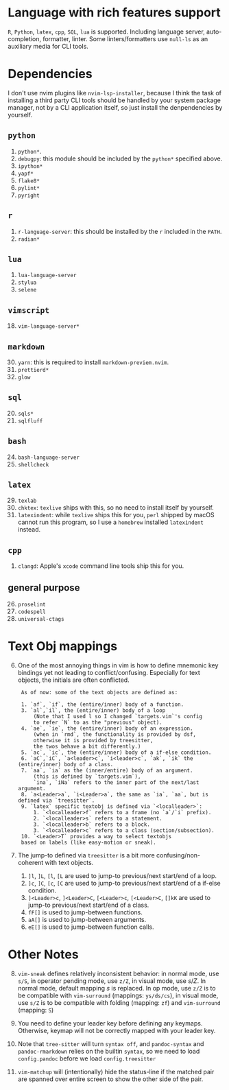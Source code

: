 # Language with rich features support

`R`, `Python`, `latex`, `cpp`, `SQL`, `lua` is supported.
Including language server, auto-completion, formatter, linter.
Some linters/formatters use `null-ls` as an auxiliary media for CLI tools.

# Dependencies

I don't use nvim plugins like `nvim-lsp-installer`, because
I think the task of installing a third party CLI tools should
be handled by your system package manager, not by a CLI application itself,
so just install the denpendencies by yourself.

## `python`

1. `python*`.
2. `debugpy`: this module should be included by the `python*` specified above.
3. `ipython*`
4. `yapf*`
5. `flake8*`
6. `pylint*`
7. `pyright`

## `r`

1. `r-language-server`: this should be installed by the `r` included in the `PATH`.
2. `radian*`

## `lua`

1. `lua-language-server`
2. `stylua`
3. `selene`

## `vimscript`

18. `vim-language-server*`

## `markdown`

30. `yarn`: this is required to install `markdown-previem.nvim`.
31. `prettierd*`
32. `glow`

## `sql`

20. `sqls*`
21. `sqlfluff`

## `bash`

24. `bash-language-server`
25. `shellcheck`

## `latex`

29. `texlab`
30. `chktex`: `texlive` ships with this, so no need to install itself by yourself.
31. `latexindent`: while `texlive` ships this for you, `perl` shipped by macOS cannot
    run this program, so I use a `homebrew` installed `latexindent` instead.

## `cpp`

1. `clangd`: Apple's `xcode` command line tools ship this for you.

## general purpose

26. `proselint`
27. `codespell`
28. `universal-ctags`

# Text Obj mappings

6. One of the most annoying things in vim is how to define mnemonic key bindings
    yet not leading to conflict/confusing. Especially for text objects,
    the initials are often conflicted.

        As of now: some of the text objects are defined as:

        1. `af`, `if`, the (entire/inner) body of a function.
        3. `al`,`il`, the (entire/inner) body of a loop
            (Note that I used l so I changed `targets.vim`'s config
            to refer `N` to as the "previous" object).
        4. `ae`, `ie`, the (entire/inner) body of an expression.
            (when in `rmd`, the functionality is provided by dsf,
            otherwise it is provided by treesitter,
            the twos behave a bit differently.)
        5. `ac`, `ic`, the (entire/inner) body of a if-else condition.
        6. `aC`,`iC`, `a<leader>c`, `i<leader>c`, `ak`, `ik` the (entire/inner) body of a class.
        7. `aa`, `ia` as the (inner/entire) body of an argument.
            (this is defined by `targets.vim`),
            `ina`, `iNa` refers to the inner part of the next/last argument.
        8. `a<Leader>a`, `i<Leader>a`, the same as `ia`, `aa`, but is defined via `treesitter`.
        9. `latex` specific textobj is defined via `<localleader>`:
            1. `<localleader>f` refers to a frame (no `a`/`i` prefix).
            2. `<localleader>s` refers to a statement.
            3. `<localleader>b` refers to a block.
            3. `<localleader>c` refers to a class (section/subsection).
        10. `<Leader>T` provides a way to select textobjs
        based on labels (like easy-motion or sneak).

7. The jump-to defined via `treesitter` is a bit more
    confusing/non-coherent with text objects.

    1. `]l`, `]L`, `[l`, `[L` are used to jump-to previous/next start/end of a loop.
    2. `]c`, `]C`, `[c`, `[C` are used to jump-to previous/next start/end of a if-else condition.
    3. `]<Leader>c`, `]<Leader>C`, `[<Leader>c`, `[<Leader>C`, `[]kK` are used to jump-to previous/next start/end of a class.
    4. `fF[]` is used to jump-between functions.
    5. `aA[]` is used to jump-between arguments.
    6. `eE[]` is used to jump-between function calls.

# Other Notes

8. `vim-sneak` defines relatively inconsistent behavior: in normal mode,
   use `s/S`, in operator pending mode, use `z/Z`, in visual mode,
   use $s/Z$. In normal mode, default mapping $s$ is replaced.
   In op mode, use `z/Z` is to be compatible with `vim-surround` (mappings: `ys/ds/cs`),
   in visual mode, use `s/Z` is to be compatible with
   folding (mapping: `zf`) and `vim-surround` (mapping: `S`)

9. You need to define your leader key before defining any keymaps.
   Otherwise, keymap will not be correctly mapped with your leader key.

10. Note that `tree-sitter` will turn `syntax off`, and `pandoc-syntax` and `pandoc-rmarkdown`
    relies on the builtin `syntax`, so we need to load `config.pandoc` before we load `config.treesitter`

11. `vim-matchup` will (intentionally) hide the status-line if the matched pair are spanned
    over entire screen to show the other side of the pair.
